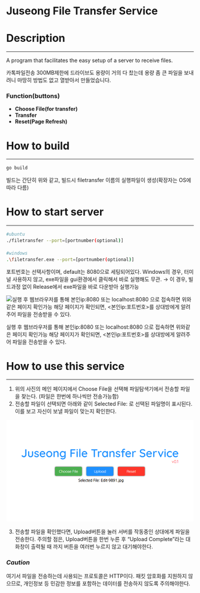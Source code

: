# Juseong File Transfer Service

# Description

---

A program that facilitates the easy setup of a server to receive files.

카톡파일전송 300MB제한에 드라이브도 용량이 거의 다 찼는데 용량 좀 큰 파일을 보내려니 마땅히 방법도 없고 열받아서 만들었습니다.

### Function(buttons)

- **Choose File(for transfer)**
- **Transfer**
- **Reset(Page Refresh)**

# How to build

---

```bash
go build
```

빌드는 간단히 위와 같고, 빌드시 filetransfer 이름의 실행파일이 생성(확장자는 OS에따라 다름)

# How to start server

---

```sh
#ubuntu
./filetransfer --port=[portnumber(optional)]

#windows
.\filetransfer.exe --port=[portnumber(optional)]
```

포트번호는 선택사항이며, default는 8080으로 세팅되어있다.
Windows의 경우, 터미널 사용하지 않고, exe파일을 gui환경에서 클릭해서 바로 실행해도 무관.
→ 이 경우, 빌드과정 없이 Release에서  exe파일을 바로 다운받아 실행가능

![실행 후 웹브라우저를 통해 본인ip:8080 또는 localhost:8080 으로 접속하면 위와같은 페이지 확인가능
해당 페이지가 확인되면, <본인ip:포트번호>를 상대방에게 알려주어 파일을 전송받을 수 있다.](images/indexpage.png)

실행 후 웹브라우저를 통해 본인ip:8080 또는 localhost:8080 으로 접속하면 위와같은 페이지 확인가능
해당 페이지가 확인되면, <본인ip:포트번호>를 상대방에게 알려주어 파일을 전송받을 수 있다.

# How to use this service

---

1. 위의 사진의 메인 페이지에서 Choose File을 선택해 파일탐색기에서 전송할 파일을 찾는다. (파일은 한번에 하나씩만 전송가능함)
2. 전송할 파일이 선택되면 아래와 같이 Selected File: 로 선택된 파일명이 표시된다. 이를 보고 자신이 보낼 파일이 맞는지 확인한다. 

![Untitled](images/fileselected.png)

3. 전송할 파일을 확인했다면, Upload버튼을 눌러 서버를 작동중인 상대에게 파일을 전송한다. 주의할 점은, Upload버튼을 한번 누른 후 “Upload Complete”라는 대화창이 출력될 때 까지 버튼을 여러번 누르지 않고 대기해야한다. 

### *Caution*

여기서 파일을 전송하는데 사용되는 프로토콜은 HTTP이다. 패킷 암호화를 지원하지 않으므로, 개인정보 등 민감한 정보를 포함하는 데이터를 전송하지 않도록 주의해야한다.